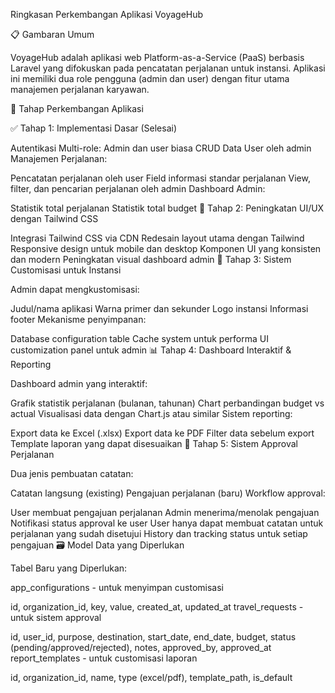 Ringkasan Perkembangan Aplikasi VoyageHub

📋 Gambaran Umum

VoyageHub adalah aplikasi web Platform-as-a-Service (PaaS) berbasis Laravel yang difokuskan pada pencatatan perjalanan untuk instansi. Aplikasi ini memiliki dua role pengguna (admin dan user) dengan fitur utama manajemen perjalanan karyawan.

🚀 Tahap Perkembangan Aplikasi

✅ Tahap 1: Implementasi Dasar (Selesai)

Autentikasi Multi-role: Admin dan user biasa
CRUD Data User oleh admin
Manajemen Perjalanan:

Pencatatan perjalanan oleh user
Field informasi standar perjalanan
View, filter, dan pencarian perjalanan oleh admin
Dashboard Admin:

Statistik total perjalanan
Statistik total budget
🔄 Tahap 2: Peningkatan UI/UX dengan Tailwind CSS

Integrasi Tailwind CSS via CDN
Redesain layout utama dengan Tailwind
Responsive design untuk mobile dan desktop
Komponen UI yang konsisten dan modern
Peningkatan visual dashboard admin
🎨 Tahap 3: Sistem Customisasi untuk Instansi

Admin dapat mengkustomisasi:

Judul/nama aplikasi
Warna primer dan sekunder
Logo instansi
Informasi footer
Mekanisme penyimpanan:

Database configuration table
Cache system untuk performa
UI customization panel untuk admin
📊 Tahap 4: Dashboard Interaktif & Reporting

Dashboard admin yang interaktif:

Grafik statistik perjalanan (bulanan, tahunan)
Chart perbandingan budget vs actual
Visualisasi data dengan Chart.js atau similar
Sistem reporting:

Export data ke Excel (.xlsx)
Export data ke PDF
Filter data sebelum export
Template laporan yang dapat disesuaikan
🔐 Tahap 5: Sistem Approval Perjalanan

Dua jenis pembuatan catatan:

Catatan langsung (existing)
Pengajuan perjalanan (baru)
Workflow approval:

User membuat pengajuan perjalanan
Admin menerima/menolak pengajuan
Notifikasi status approval ke user
User hanya dapat membuat catatan untuk perjalanan yang sudah disetujui
History dan tracking status untuk setiap pengajuan
🗃️ Model Data yang Diperlukan

Tabel Baru yang Diperlukan:

app_configurations - untuk menyimpan customisasi

id, organization_id, key, value, created_at, updated_at
travel_requests - untuk sistem approval

id, user_id, purpose, destination, start_date, end_date, budget, status (pending/approved/rejected), notes, approved_by, approved_at
report_templates - untuk customisasi laporan

id, organization_id, name, type (excel/pdf), template_path, is_default
